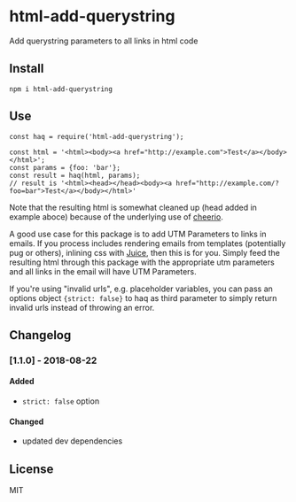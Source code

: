 # html-add-querystring
Add querystring parameters to all links in html code

## Install
`npm i html-add-querystring`

## Use

```
const haq = require('html-add-querystring');

const html = '<html><body><a href="http://example.com">Test</a></body></html>';
const params = {foo: 'bar'};
const result = haq(html, params);
// result is '<html><head></head><body><a href="http://example.com/?foo=bar">Test</a></body></html>'

```

Note that the resulting html is somewhat cleaned up (head added in example aboce) because of the underlying use of [cheerio](https://github.com/cheeriojs/cheerio).


A good use case for this package is to add UTM Parameters to links in emails.
If you process includes rendering emails from templates (potentially pug or others), inlining css with [Juice](https://github.com/Automattic/juice), then this is for you. Simply feed the resulting html through this package with the appropriate utm parameters and all links in the email will have UTM Parameters.

If you're using "invalid urls", e.g. placeholder variables, you can pass an options object `{strict: false}` to haq as third parameter to simply return invalid urls instead of throwing an error.

## Changelog
### [1.1.0] - 2018-08-22
#### Added
- `strict: false` option
#### Changed
- updated dev dependencies

## License
MIT
